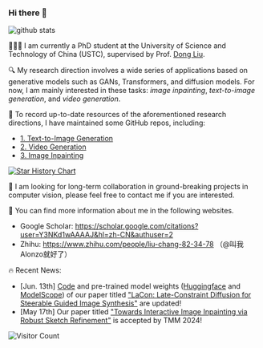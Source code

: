 ### Hi there 👋
![github stats](https://github-readme-stats.vercel.app/api?username=AlonzoLeeeooo&show_icons=true)

🧑🏻‍🎓 I am currently a PhD student at the University of Science and Technology of China (USTC), supervised by Prof. [Dong Liu](https://scholar.google.com/citations?user=lOWByxoAAAAJ&hl=en). 

🔍 My research direction involves a wide series of applications based on generative models such as GANs, Transformers, and diffusion models. For now, I am mainly interested in these tasks: *image inpainting*, *text-to-image generation*, and *video generation*.

📂 To record up-to-date resources of the aforementioned research directions, I have maintained some GitHub repos, including:
- [1. Text-to-Image Generation](https://github.com/AlonzoLeeeooo/awesome-text-to-image-studies)
- [2. Video Generation](https://github.com/AlonzoLeeeooo/awesome-video-generation)
- [3. Image Inpainting](https://github.com/AlonzoLeeeooo/awesome-image-inpainting-studies)

[![Star History Chart](https://api.star-history.com/svg?repos=alonzoleeeooo/awesome-image-inpainting-studies,alonzoleeeooo/awesome-video-generation,alonzoleeeooo/awesome-text-to-image-studies&type=Date&width=50&height=25)](https://star-history.com/#alonzoleeeooo/awesome-image-inpainting-studies&alonzoleeeooo/awesome-video-generation&alonzoleeeooo/awesome-text-to-image-studies&Date)

🤝 I am looking for long-term collaboration in ground-breaking projects in computer vision, please feel free to contact me if you are interested. 

📜 You can find more information about me in the following websites.
- Google Scholar: https://scholar.google.com/citations?user=Y3NKd1wAAAAJ&hl=zh-CN&authuser=2
- Zhihu: https://www.zhihu.com/people/liu-chang-82-34-78 （@叫我Alonzo就好了）

🔥 Recent News:
- [Jun. 13th] [Code](https://github.com/AlonzoLeeeooo/LCDG) and pre-trained model weights ([Huggingface](https://huggingface.co/AlonzoLeeeooo/LaCon) and [ModelScope](https://modelscope.cn/models/AlonzoLeeeoooo/LaCon)) of our paper titled ["LaCon: Late-Constraint Diffusion for Steerable Guided Image Synthesis"](https://arxiv.org/pdf/2305.11520) are updated!
- [May 17th] Our paper titled ["Towards Interactive Image Inpainting via Robust Sketch Refinement"](https://ieeexplore.ieee.org/document/10533842) is accepted by TMM 2024! 


![Visitor Count](https://profile-counter.glitch.me/alonzoleeeooo/count.svg)

